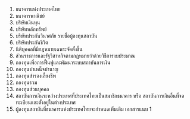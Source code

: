 1. ธนาคารแห่งประเทศไทย
2. ธนาคารพาณิชย์
3. บริษัทเงินทุน
4. บริษัทหลักทรัพย์
5. บริษัทประกันวินาศภัย
รายชื่อผู้ลงทุนสถาบัน
6. บริษัทประกันชีวิต
7. นิติบุคคลที่มีกฎหมายเฉพาะจัดตั้งขึ้น
8. ส่วนราชการและรัฐวิสาหกิจตามกฎหมายว่าด้วยวิธีการงบประมาณ
9. กองทุนเพื่อการฟื้นฟูและพัฒนาระบบสถาบันการเงิน
10. กองทุนบำเหน็จบำนาญ
11. กองทุนสำรองเลี้ยงชีพ
12. กองทุนรวม
13. กองทุนส่วนบุคคล
14. สถาบันการเงินระหว่างประเทศที่ประเทศไทยเป็นสมาชิกธนาคาร หรือ
สถาบันการเงินอื่นที่จดทะเบียนและตั้งอยู่ในต่างประเทศ
15. ผู้ลงทุนสถาบันที่ธนาคารแห่งประเทศไทยจะกำหนดเพิ่มเติม
เอกสารแนบ 1
